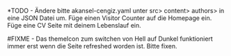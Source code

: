 *TODO - 
Ändere bitte akansel-cengiz.yaml unter src> content> authors> in eine JSON Datei um.
Füge einen Visitor Counter auf die Homepage ein.
Füge eine CV Seite mit deinem Lebenslauf ein.



#FIXME - 
Das themeIcon zum switchen von Hell auf Dunkel funktioniert immer erst wenn die Seite refreshed worden ist.
Bitte fixen.